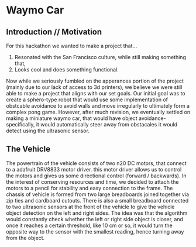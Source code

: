 # Waymo Car

## Introduction // Motivation

For this hackathon we wanted to make a project that...
1. Resonated with the San Francisco culture, while still making something that,
2. Looks cool and does something functional.

Now while we seriously fumbled on the apperances portion of the project (mainly due to our lack of access to 3d printers), we believe we were still able to make a project that aligns with our set goals. Our initial goal was to create a sphero-type robot that would use some implementation of obstcable avoidance to avoid walls and move irregularly to ultimately form a complex pong game. However, after much revision, we eventually settled on making a miniature waymo car, that would have object avoidance- specifically, it would automatically steer away from obstacales it would detect using the ultrasonic sensor.

## The Vehicle
The powertrain of the vehicle consists of two n20 DC motors, that connect to a adafruit DRV8833 motor driver. this motor driver allows us to control the motors and gives us some directional control (forward / backwards). In the interest of conserving resources and time, we decided to attach the motors to a pencil for stability and easy connection to the frame. The chassis of vehicle is formed from two large breadboards joined together via zip ties and cardboard cutouts. There is also a small breadboard connected to two ultrasonic sensors at the front of the vehicle to give the vehicle object detection on the left and right sides. The idea was that the algorithm would constantly check whether the left or right side object is closer, and once it reaches a certain threshold, like 10 cm or so, it would turn the opposite way to the sensor with the smallest reading, hence turning away from the object. 
